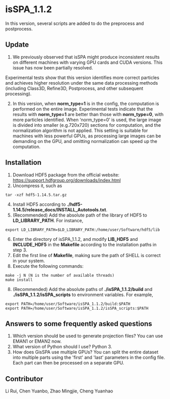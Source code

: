 # isSPA_1.1.2
In this version, several scripts are added to do the preprocess and postprocess.

## Update

1. We previously observed that isSPA might produce inconsistent results on different machines with varying GPU cards and CUDA versions. This issue has now been partially resolved.
  
  Experimental tests show that this version identifies more correct particles and achieves higher resolution under the same data processing methods (including Class3D, Refine3D, Postprocess, and other subsequent processing).

2. In this version, when **norm_type=1** is in the config, the computation is performed on the entire image. Experimental tests indicate that the results with **norm_type=1** are better than those with **norm_type=0**, with more particles identified.
When ‘norm_type=0’ is used, the large image is divided into smaller (e.g.720x720) sections for computation, and the normalization algorithm is not applied. This setting is suitable for machines with less powerful GPUs, as processing large images can be demanding on the GPU, and omitting normalization can speed up the computation.

## Installation
1.	Download HDF5 package from the official website:
  https://support.hdfgroup.org/downloads/index.html 
2.	Uncompress it, such as
```
tar -xzf hdf5-1.14.5.tar.gz
```
4.	Install HDF5 according to **./hdf5-1.14.5/release_docs/INSTALL_Autotools.txt**.
5.	(Recommended) Add the absolute path of the library of HDF5 to **LD_LIBRARY_PATH**. For instance,
```
export LD_LIBRARY_PATH=$LD_LIBRARY_PATH:/home/user/Software/hdf5/lib
```
6.	Enter the directory of isSPA_1.1.2, and modify **LIB_HDF5** and **INCLUDE_HDF5** in the **Makefile** according to the installation paths in step 3.
7.	Edit the first line of **Makefile**, making sure the path of SHELL is correct in your system.
8.	Execute the following commands:
```
make -j N (N is the number of available threads)
make install
```
8.	(Recommended) Add the absolute paths of **./isSPA_1.1.2/build** and **./isSPA_1.1.2/isSPA_scripts** to environment variables. For example,
```
export PATH=/home/user/Software/isSPA_1.1.2/build:$PATH
export PATH=/home/user/Software/isSPA_1.1.2/isSPA_scripts:$PATH
```

## Answers to some frequently asked questions
1. Which version should be used to generate projection files?
You can use EMAN1 or EMAN2 now.
2. What version of Python should I use?
Python 3.
3. How does GisSPA use multiple GPUs?
You can split the entire dataset into multiple parts using the 'first' and 'last' parameters in the config file. Each part can then be processed on a separate GPU.

## Contributor
Li Rui, Chen Yuanbo, Zhao Mingjie, Cheng Yuanhao
